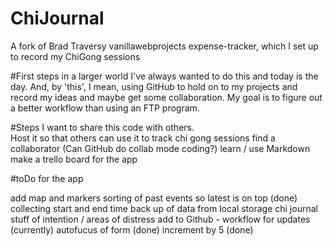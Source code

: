 # ChiJournal
A fork of Brad Traversy vanillawebprojects expense-tracker, which I set up to record my ChiGong sessions

#First steps in a larger world
I've always wanted to do this and today is the day.  And, by 'this', I mean, using GitHub to hold on to my projects and record my ideas and maybe get some collaboration.  My goal is to figure out a better workflow than using an FTP program.  

#Steps
I want to share this code with others.  
Host it so that others can use it to track chi gong sessions
find a collaborator (Can GitHub do collab mode coding?)
learn / use Markdown
make a trello board for the app

#toDo for the app

add map and markers
sorting of past events so latest is on top (done)
collecting start and end time
back up of data from local storage
chi journal stuff of intention / areas of distress
add to Github - workflow for updates (currently)
autofucus of form (done)
increment by 5 (done)


